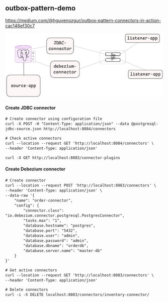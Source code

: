 ## outbox-pattern-demo

https://medium.com/@hguvenozgur/outbox-pattern-connectors-in-action-cac146ef30c7

![image description](design/connectors-demo-design.png)


#### Create JDBC connector 

```shell
# Create connector using configuration file
curl -X POST -H "Content-Type: application/json" --data @postgresql-jdbc-source.json http://localhost:8084/connectors
```


````shell
# Check active connectors
curl --location --request GET 'http://localhost:8084/connectors' \
--header 'Content-Type: application/json' 
````

```shell
curl -X GET http://localhost:8083/connector-plugins
```


#### Create Debezium connector 

````shell
# Create connector 
curl --location --request POST 'http://localhost:8083/connectors' \
--header 'Content-Type: application/json' \
--data-raw '{
    "name": "order-connector",
    "config": {
        "connector.class": "io.debezium.connector.postgresql.PostgresConnector",
        "tasks.max": "1",
        "database.hostname": "postgres",
        "database.port": "5432",
        "database.user": "admin",
        "database.password": "admin",
        "database.dbname": "orderdb",
        "database.server.name": "master-db"
    }
}'
````

````shell
# Get active connectors
curl --location --request GET 'http://localhost:8083/connectors' \
--header 'Content-Type: application/json' 
````
````shell
# Delete connectors
curl -i -X DELETE localhost:8083/connectors/inventory-connector/
````
